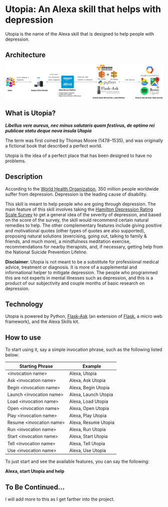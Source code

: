 # Utopia: An Alexa skill that helps with depression

Utopia is the name of the Alexa skill that is designed to help people with depression.

## Architecture
![alt text](images/Utopia-alexa-skill-architecture.png)

## What is Utopia?

***Libellus vere aureus, nec minus salutaris quam festivus, de optimo rei publicae statu deque nova insula Utopia***

The term was first coined by Thomas Moore (1478–1535), and was originally a fictional book
that described a perfect world. 

Utopia is the idea of a perfect place that has been designed to have no problems.

## Description

According to the [World Health Organization](http://www.who.int/mediacentre/factsheets/fs369/en/), 350 million people worldwide
suffer from depression. Depression is the leading cause of disability.

This skill is meant to help people who are going through depression. The main feature of this skill involves taking
the [Hamilton Depression Rating Scale Survey](https://www.psychcongress.com/saundras-corner/scales-screeners/depression/hamilton-depression-rating-scale-ham-d) to get a general idea of the severity of depression, and based on the score
of the survey, the skill would recommend certain natural remedies to help. The other complementary features include giving 
positive and motivational quotes (other types of quotes are also supported), proposing natural solutions 
(exercising, going out, talking to family & friends, and much more), a mindfulness meditation exercise, 
recommendations for nearby therapists, and, if necessary, getting help from the National Suicide Prevention Lifeline. 

**Disclaimer**: Utopia is not meant to be a substitute for professional medical advice, treatment or diagnosis. 
It is more of a supplemental and informational helper to mitigate depression. The people who programmed this are not experts in mental illnesses such as depression,
and this is a product of our subjectivity and couple months of basic research on depression.


## Technology

Utopia is powered by Python, [Flask-Ask](http://flask-ask.readthedocs.io/en/latest/) (an extension of [Flask](http://flask.pocoo.org/docs/0.12/), 
a micro web framework), and the Alexa Skills kit.

## How to use
To start using it, say a simple invocation phrase, such as the following listed below:

| Starting Phrase                          | Example                              |
|------------------------------------------|--------------------------------------|
| \<invocation name>                        | Alexa, Utopia                        |
| Ask \<invocation name>                    | Alexa, Ask Utopia                    |
| Begin \<invocation name>                  | Alexa, Begin Utopia                  |
| Launch \<invocation name>                 | Alexa, Launch Utopia                |
| Load \<invocation name>                   | Alexa, Load Utopia                   |
| Open \<invocation name>                   | Alexa, Open Utopia                   |
| Play \<invocation name>                   | Alexa, Play Utopia                   |
| Resume \<invocation name>                 | Alexa, Resume Utopia                 |
| Run \<invocation name>                    | Alexa, Run Utopia                    |
| Start \<invocation name>                  | Alexa, Start Utopia                  |
| Tell \<invocation name>                   | Alexa, Tell Utopia                   |
| Use \<invocation name>                    | Alexa, Use Utopia                    |


To just start and see the available features, you can say the following:

**Alexa, start Utopia and help**


## To Be Continued...
I will add more to this as I get farther into the project.

